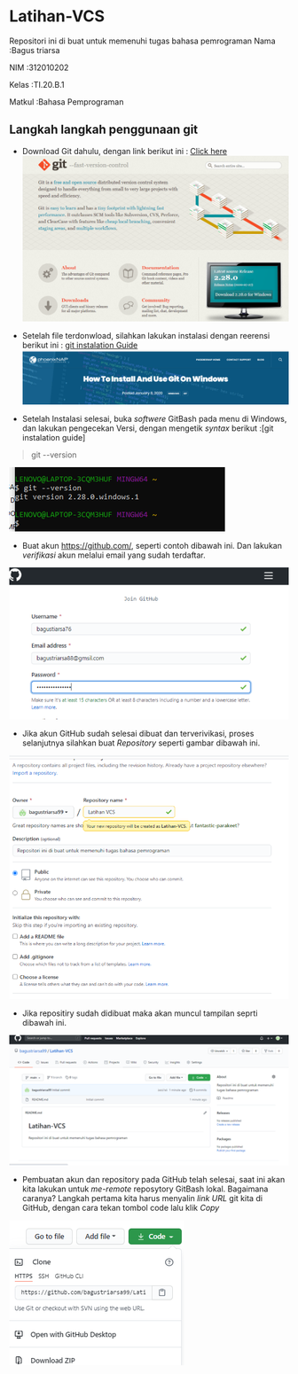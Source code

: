 # Latihan-VCS
Repositori ini di buat untuk memenuhi tugas bahasa pemrograman
Nama        :Bagus triarsa

NIM         :312010202

Kelas       :TI.20.B.1

Matkul      :Bahasa Pemprograman

## Langkah langkah penggunaan git

* Download Git dahulu, dengan link berikut ini : [Click here](https://git-scm.com/)
![Gambar Git SCM](picture/2-6.PNG)

* Setelah file terdonwload, silahkan lakukan instalasi dengan reerensi berikut ini : [git instalation Guide](https://phoenixnap.com/kb/how-to-install-git-windows)
![git pict](picture/install-git.PNG)

* Setelah Instalasi selesai, buka *softwere* GitBash pada menu di Windows, dan lakukan pengecekan Versi, dengan mengetik *syntax* berikut :[git instalation guide] 
> git --version

![git pict](picture/git-version.PNG)

* Buat akun https://github.com/, seperti contoh dibawah ini. Dan lakukan *verifikasi* akun melalui email yang sudah terdaftar.

![git pict](picture/git-user.PNG)

* Jika akun GitHub sudah selesai dibuat dan terverivikasi, proses selanjutnya silahkan buat *Repository* seperti gambar dibawah ini. 

![git pict](picture/latihanVCS.PNG)

* Jika repositiry sudah didibuat maka akan muncul tampilan seprti dibawah ini.

![git pict](picture/2-1.PNG)

* Pembuatan akun dan repository pada GitHub telah selesai, saat ini akan kita lakukan untuk *me-remote* reposytory GitBash lokal. Bagaimana caranya? Langkah pertama kita harus menyalin *link* *URL* git kita di GitHub, dengan cara tekan tombol code lalu klik *Copy*

![git pict](picture/git-code.PNG)



